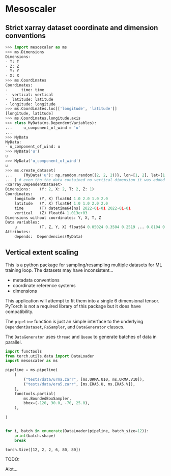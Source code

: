 # Mesoscaler

## Strict xarray dataset coordinate and dimension conventions

```python
>>> import mesoscaler as ms
>>> ms.Dimensions
Dimensions:
- T: T
- Z: Z
- Y: Y
- X: X
>>> ms.Coordinates
Coordinates:
-      time: time
-  vertical: vertical
-  latitude: latitude
- longitude: longitude
>>> ms.Coordinates.loc[['longitude', 'latitude']]
[longitude, latitude]
>>> ms.Coordinates.longitude.axis
>>> class MyData(ms.DependentVariables):
...     u_component_of_wind = 'u'
... 
>>> MyData
MyData:
- u_component_of_wind: u
>>> MyData('u')
u
>>> MyData('u_component_of_wind')
u
>>> ms.create_dataset(
...     {MyData('u'): np.random.random((2, 2, 2))}, lon=[1, 2], lat=[1, 2], time=["2022-01-01", "2022-01-01"]
... ) # even tho the data contained no vertical dimension it was added and assumed to be either near surface or derived atmospheric parameter
<xarray.DependentDataset>
Dimensions:    (Y: 2, X: 2, T: 2, Z: 1)
Coordinates:
    longitude  (Y, X) float64 1.0 2.0 1.0 2.0
    latitude   (Y, X) float64 1.0 1.0 2.0 2.0
    time       (T) datetime64[ns] 2022-01-01 2022-01-01
    vertical   (Z) float64 1.013e+03
Dimensions without coordinates: Y, X, T, Z
Data variables:
    u          (T, Z, Y, X) float64 0.05024 0.3504 0.2519 ... 0.8104 0.6795
Attributes:
    depends:  Dependencies(MyData)
```

## Vertical extent scaling

This is a python package for sampling/resampling multiple datasets for ML training loop. The datasets may have inconsistent...

- metadata conventions
- coordinate reference systems
- dimensions

This application will attempt to fit them into a single 6 dimensional tensor. PyTorch is not a required library
of this package but it does have compatibility.

The `pipeline` function is just an simple interface to the underlying `DependentDataset`, `ReSampler`, and `DataGenerator` classes.

The `DataGenerator` uses `thread` and `Queue` to generate batches of data in parallel.

```python
import functools
from torch.utils.data import DataLoader
import mesoscaler as ms

pipeline = ms.pipeline(
    [
        ("tests/data/urma.zarr", [ms.URMA.U10, ms.URMA.V10]),
        ("tests/data/era5.zarr", [ms.ERA5.U, ms.ERA5.V]),
    ],
    functools.partial(
        ms.BoundedBoxSampler,
        bbox=(-120, 30.0, -70, 25.0),
    ),
        
)


for i, batch in enumerate(DataLoader(pipeline, batch_size=12)):
    print(batch.shape)
    break
```

```text
torch.Size([12, 2, 2, 6, 80, 80])
```

TODO:

Alot...
